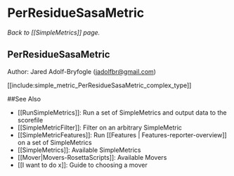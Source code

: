 # PerResidueSasaMetric
*Back to [[SimpleMetrics]] page.*
## PerResidueSasaMetric

Author: Jared Adolf-Bryfogle (jadolfbr@gmail.com)

[[include:simple_metric_PerResidueSasaMetric_complex_type]]

##See Also

* [[RunSimpleMetrics]]: Run a set of SimpleMetrics and output data to the scorefile
* [[SimpleMetricFilter]]: Filter on an arbitrary SimpleMetric
* [[SimpleMetricFeatures]]: Run [[Features | Features-reporter-overview]] on a set of SimpleMetrics
* [[SimpleMetrics]]: Available SimpleMetrics
* [[Mover|Movers-RosettaScripts]]: Available Movers
* [[I want to do x]]: Guide to choosing a mover